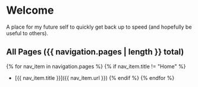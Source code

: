 # Welcome

A place for my future self to quickly get back up to speed (and hopefully be useful to others).

## All Pages ({{ navigation.pages | length }} total)

{% for nav_item in navigation.pages %}
{% if nav_item.title != "Home" %}
- [{{ nav_item.title }}]({{ nav_item.url }})
{% endif %}
{% endfor %}
